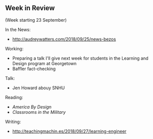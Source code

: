 ## Week in Review
(Week starting 23 September)

In the News:
* http://audreywatters.com/2018/09/25/news-bezos

Working:
* Preparing a talk I'll give next week for students in the Learning and Design program at Georgetown
* Baffler fact-checking

Talk:
* Jen Howard abouy SNHU

Reading:
* _America By Design_
* _Classrooms in the Military_

Writing:
* http://teachingmachin.es/2018/09/27/learning-engineer
